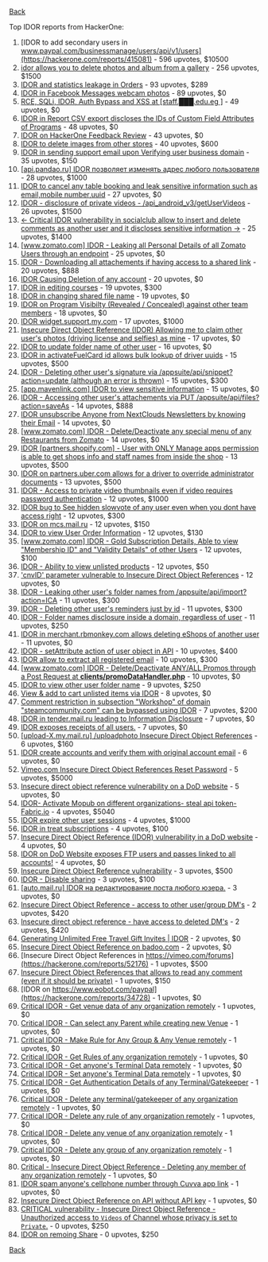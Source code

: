 [Back](../README.md)

Top IDOR reports from HackerOne:

1. [IDOR to add secondary users in www.paypal.com/businessmanage/users/api/v1/users](https://hackerone.com/reports/415081) - 596 upvotes, $10500
2. [idor allows you to delete photos and album from a gallery](https://hackerone.com/reports/380410) - 256 upvotes, $1500
3. [IDOR and statistics leakage in Orders](https://hackerone.com/reports/544329) - 93 upvotes, $289
4. [IDOR in Facebook Messages webcam photos](https://hackerone.com/reports/390346) - 89 upvotes, $0
5. [RCE, SQLi, IDOR, Auth Bypass and XSS at [staff.███.edu.eg ]](https://hackerone.com/reports/404874) - 49 upvotes, $0
6. [IDOR in Report CSV export discloses the IDs of Custom Field Attributes of Programs](https://hackerone.com/reports/510759) - 48 upvotes, $0
7. [IDOR on HackerOne Feedback Review](https://hackerone.com/reports/262661) - 43 upvotes, $0
8. [IDOR to delete images from other stores](https://hackerone.com/reports/404797) - 40 upvotes, $600
9. [IDOR in sending support email upon Verifying user business domain](https://hackerone.com/reports/592090) - 35 upvotes, $150
10. [[api.pandao.ru] IDOR позволяет изменять адрес любого пользователя](https://hackerone.com/reports/484339) - 28 upvotes, $1000
11. [IDOR to cancel any table booking and leak sensitive information such as email,mobile number,uuid](https://hackerone.com/reports/265258) - 27 upvotes, $0
12. [IDOR - disclosure of private videos - /api_android_v3/getUserVideos](https://hackerone.com/reports/186279) - 26 upvotes, $1500
13. [\<- Critical IDOR vulnerability in socialclub allow to insert and delete comments as another user and it discloses sensitive information -\>](https://hackerone.com/reports/204292) - 25 upvotes, $1400
14. [[www.zomato.com] IDOR - Leaking all Personal Details of all Zomato Users through an endpoint](https://hackerone.com/reports/269937) - 25 upvotes, $0
15. [IDOR - Downloading all attachements if having access to a shared link](https://hackerone.com/reports/194790) - 20 upvotes, $888
16. [IDOR Causing Deletion of any account](https://hackerone.com/reports/156537) - 20 upvotes, $0
17. [IDOR in editing courses](https://hackerone.com/reports/227522) - 19 upvotes, $300
18. [IDOR in changing shared file name](https://hackerone.com/reports/547663) - 19 upvotes, $0
19. [IDOR on Program Visibilty (Revealed / Concealed) against other team members](https://hackerone.com/reports/291721) - 18 upvotes, $0
20. [IDOR widget.support.my.com](https://hackerone.com/reports/328337) - 17 upvotes, $1000
21. [Insecure Direct Object Reference (IDOR) Allowing me to claim other user's photos (driving license and selfies) as mine](https://hackerone.com/reports/268167) - 17 upvotes, $0
22. [IDOR to update folder name of other user](https://hackerone.com/reports/587687) - 16 upvotes, $0
23. [IDOR in activateFuelCard id allows bulk lookup of driver uuids](https://hackerone.com/reports/254151) - 15 upvotes, $500
24. [IDOR - Deleting other user's signature via /appsuite/api/snippet?action=update (although an error is thrown)](https://hackerone.com/reports/199321) - 15 upvotes, $300
25. [[app.mavenlink.com] IDOR to view sensitive information](https://hackerone.com/reports/283419) - 15 upvotes, $0
26. [IDOR - Accessing other user's attachements via PUT /appsuite/api/files?action=saveAs](https://hackerone.com/reports/204984) - 14 upvotes, $888
27. [IDOR unsubscribe Anyone from NextClouds Newsletters by knowing their Email](https://hackerone.com/reports/230328) - 14 upvotes, $0
28. [[www.zomato.com] IDOR - Delete/Deactivate any special menu of any Restaurants from Zomato](https://hackerone.com/reports/264919) - 14 upvotes, $0
29. [IDOR [partners.shopify.com] - User with ONLY Manage apps permission is able to get shops info and staff names from inside the shop](https://hackerone.com/reports/243943) - 13 upvotes, $500
30. [IDOR on partners.uber.com allows for a driver to override administrator documents](https://hackerone.com/reports/194594) - 13 upvotes, $500
31. [IDOR - Access to private video thumbnails even if video requires password authentication](https://hackerone.com/reports/197114) - 12 upvotes, $1000
32. [IDOR bug to See hidden slowvote of any user even when you dont have access right](https://hackerone.com/reports/661978) - 12 upvotes, $300
33. [IDOR on mcs.mail.ru](https://hackerone.com/reports/312555) - 12 upvotes, $150
34. [IDOR to view User Order Information](https://hackerone.com/reports/287789) - 12 upvotes, $130
35. [[www.zomato.com] IDOR - Gold Subscription Details, Able to view "Membership ID" and "Validity Details" of other Users](https://hackerone.com/reports/344145) - 12 upvotes, $100
36. [IDOR - Ability to view unlisted products](https://hackerone.com/reports/172545) - 12 upvotes, $50
37. ['cnvID' parameter vulnerable to Insecure Direct Object References](https://hackerone.com/reports/265284) - 12 upvotes, $0
38. [IDOR - Leaking other user's folder names from /appsuite/api/import?action=ICA](https://hackerone.com/reports/199281) - 11 upvotes, $300
39. [IDOR - Deleting other user's reminders just by id](https://hackerone.com/reports/198969) - 11 upvotes, $300
40. [IDOR - Folder names disclosure inside a domain, regardless of user](https://hackerone.com/reports/194574) - 11 upvotes, $250
41. [IDOR in merchant.rbmonkey.com allows deleting eShops of another user](https://hackerone.com/reports/281296) - 11 upvotes, $0
42. [IDOR - setAttribute action of user object in API](https://hackerone.com/reports/285432) - 10 upvotes, $400
43. [IDOR allow to extract all registered email](https://hackerone.com/reports/302485) - 10 upvotes, $300
44. [[www.zomato.com] IDOR - Delete/Deactivate ANY/ALL Promos through a Post Request at **clients/promoDataHandler.php**](https://hackerone.com/reports/264754) - 10 upvotes, $0
45. [IDOR to view other user folder name](https://hackerone.com/reports/333767) - 9 upvotes, $250
46. [View & add to cart unlisted items via IDOR](https://hackerone.com/reports/344284) - 8 upvotes, $0
47. [Comment restriction in subsection "Workshop" of domain "steamcommunity.com" can be bypassed using IDOR](https://hackerone.com/reports/365504) - 7 upvotes, $200
48. [IDOR in tender.mail.ru leading to Information Disclosure](https://hackerone.com/reports/226640) - 7 upvotes, $0
49. [IDOR exposes receipts of all users.](https://hackerone.com/reports/283407) - 7 upvotes, $0
50. [[upload-X.my.mail.ru] /uploadphoto Insecure Direct Object References](https://hackerone.com/reports/140548) - 6 upvotes, $160
51. [IDOR create accounts and verify them with original account email](https://hackerone.com/reports/244636) - 6 upvotes, $0
52. [Vimeo.com Insecure Direct Object References Reset Password](https://hackerone.com/reports/42587) - 5 upvotes, $5000
53. [Insecure direct object reference vulnerability on a DoD website](https://hackerone.com/reports/184933) - 5 upvotes, $0
54. [IDOR- Activate Mopub on different organizations- steal api token- Fabric.io](https://hackerone.com/reports/95552) - 4 upvotes, $5040
55. [IDOR expire other user sessions](https://hackerone.com/reports/56511) - 4 upvotes, $1000
56. [IDOR in treat subscriptions](https://hackerone.com/reports/313050) - 4 upvotes, $100
57. [Insecure Direct Object Reference (IDOR) vulnerability in a DoD website](https://hackerone.com/reports/207099) - 4 upvotes, $0
58. [IDOR on DoD Website exposes FTP users and passes linked to all accounts!](https://hackerone.com/reports/228383) - 4 upvotes, $0
59. [Insecure Direct Object Reference vulnerability](https://hackerone.com/reports/46397) - 3 upvotes, $500
60. [IDOR - Disable sharing](https://hackerone.com/reports/153905) - 3 upvotes, $100
61. [[auto.mail.ru] IDOR на редактирование поста любого юзера.](https://hackerone.com/reports/651966) - 3 upvotes, $0
62. [Insecure Direct Object Reference - access to other user/group DM's](https://hackerone.com/reports/53858) - 2 upvotes, $420
63. [Insecure direct object reference - have access to deleted DM's](https://hackerone.com/reports/52646) - 2 upvotes, $420
64. [Generating Unlimited Free Travel Gift Invites | IDOR](https://hackerone.com/reports/49499) - 2 upvotes, $0
65. [Insecure Direct Object Reference on badoo.com](https://hackerone.com/reports/126861) - 2 upvotes, $0
66. [Insecure Direct Object References in https://vimeo.com/forums](https://hackerone.com/reports/52176) - 1 upvotes, $500
67. [Insecure Direct Object References that allows to read any comment (even if it should be private)](https://hackerone.com/reports/52181) - 1 upvotes, $150
68. [IDOR on https://www.eobot.com/paypal](https://hackerone.com/reports/34728) - 1 upvotes, $0
69. [Critical IDOR - Get venue data of any organization remotely](https://hackerone.com/reports/120305) - 1 upvotes, $0
70. [Critical IDOR - Can select any Parent while creating new Venue](https://hackerone.com/reports/120312) - 1 upvotes, $0
71. [Critical IDOR - Make Rule for Any Group & Any Venue remotely](https://hackerone.com/reports/120318) - 1 upvotes, $0
72. [Critical IDOR - Get Rules of any organization remotely](https://hackerone.com/reports/120314) - 1 upvotes, $0
73. [Critical IDOR - Get anyone's Terminal Data remotely](https://hackerone.com/reports/120289) - 1 upvotes, $0
74. [Critical IDOR - Set anyone's Terminal Data remotely](https://hackerone.com/reports/120291) - 1 upvotes, $0
75. [Critical IDOR - Get Authentication Details of any Terminal/Gatekeeper](https://hackerone.com/reports/120293) - 1 upvotes, $0
76. [Critical IDOR - Delete any terminal/gatekeeper of any organization remotely](https://hackerone.com/reports/120288) - 1 upvotes, $0
77. [Critical IDOR - Delete any rule of any organization remotely](https://hackerone.com/reports/120126) - 1 upvotes, $0
78. [Critical IDOR - Delete any venue of any organization remotely](https://hackerone.com/reports/120123) - 1 upvotes, $0
79. [Critical IDOR - Delete any group of any organization remotely](https://hackerone.com/reports/120121) - 1 upvotes, $0
80. [Critical - Insecure Direct Object Reference - Deleting any member of any organization remotely](https://hackerone.com/reports/120115) - 1 upvotes, $0
81. [IDOR spam anyone's cellphone number through Cuvva app link](https://hackerone.com/reports/232562) - 1 upvotes, $0
82. [Insecure Direct Object Reference on API without API key](https://hackerone.com/reports/284963) - 1 upvotes, $0
83. [CRITICAL vulnerability - Insecure Direct Object Reference - Unauthorized access to `Videos` of Channel whose privacy is set to `Private`.](https://hackerone.com/reports/45960) - 0 upvotes, $250
84. [IDOR on remoing Share](https://hackerone.com/reports/85720) - 0 upvotes, $250


[Back](../README.md)